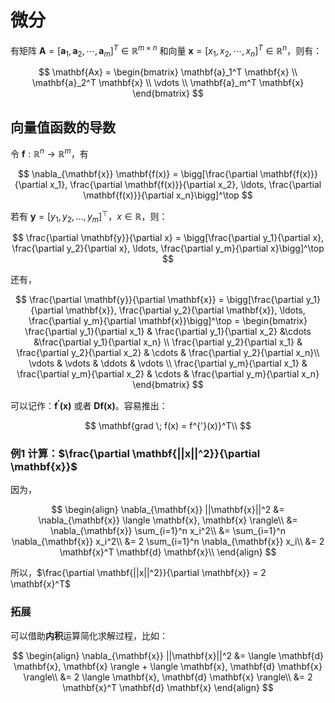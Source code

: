 # 微分

有矩阵 $\mathbf{A} = [\mathbf{a}_1, \mathbf{a}_2, \cdots, \mathbf{a}_m]^T \in \mathbb{R}^{m \times n}$ 和向量 $\mathbf{x} = [x_1, x_2, \cdots, x_n]^T \in \mathbb{R}^{n}$，则有：

$$
\mathbf{Ax} = \begin{bmatrix}
   \mathbf{a}_1^T \mathbf{x} \\
   \mathbf{a}_2^T \mathbf{x} \\
   \vdots \\
   \mathbf{a}_m^T \mathbf{x}
\end{bmatrix}
$$

## 向量值函数的导数

令 $\mathbf{f}: \mathbb{R}^n \rightarrow \mathbb{R}^m$，有

$$
\nabla_{\mathbf{x}} \mathbf{f(x)} = \bigg[\frac{\partial \mathbf{f(x)}}{\partial x_1}, \frac{\partial \mathbf{f(x)}}{\partial x_2}, \ldots, \frac{\partial \mathbf{f(x)}}{\partial x_n}\bigg]^\top
$$

若有 $\mathbf{y} = [y_1, y_2, \ldots, y_m]^\top$，$x \in \mathbb{R}$，则：

$$
\frac{\partial \mathbf{y}}{\partial x} = \bigg[\frac{\partial y_1}{\partial x}, \frac{\partial y_2}{\partial x}, \ldots, \frac{\partial y_m}{\partial x}\bigg]^\top
$$

还有，

$$
\frac{\partial \mathbf{y}}{\partial \mathbf{x}} = \bigg[\frac{\partial y_1}{\partial \mathbf{x}}, \frac{\partial y_2}{\partial \mathbf{x}}, \ldots, \frac{\partial y_m}{\partial \mathbf{x}}\bigg]^\top = \begin{bmatrix} \frac{\partial y_1}{\partial x_1} & \frac{\partial y_1}{\partial x_2} &\cdots &\frac{\partial y_1}{\partial x_n} \\
\frac{\partial y_2}{\partial x_1} & \frac{\partial y_2}{\partial x_2} & \cdots & \frac{\partial y_2}{\partial x_n}\\
\vdots & \vdots & \ddots & \vdots \\
\frac{\partial y_m}{\partial x_1} & \frac{\partial y_m}{\partial x_2} & \cdots & \frac{\partial y_m}{\partial x_n}
\end{bmatrix}
$$

可以记作：$\mathbf{f^{'}(x)}$ 或者 $\mathbf{D} \mathbf{f(x)}$。容易推出：

$$
\mathbf{grad \; f(x) = f^{'}(x)}^T\\
$$

### 例1 计算：$\frac{\partial \mathbf{||x||^2}}{\partial \mathbf{x}}$

因为，

$$
\begin{align}
\nabla_{\mathbf{x}} ||\mathbf{x}||^2 &= 
\nabla_{\mathbf{x}} \langle \mathbf{x}, \mathbf{x} \rangle\\
&=
\nabla_{\mathbf{x}} \sum_{i=1}^n x_i^2\\
&=
\sum_{i=1}^n \nabla_{\mathbf{x}} x_i^2\\
&=
2 \sum_{i=1}^n \nabla_{\mathbf{x}} x_i\\
&=
2 \mathbf{x}^T \mathbf{d} \mathbf{x}\\
\end{align}
$$

所以，$\frac{\partial \mathbf{||x||^2}}{\partial \mathbf{x}} = 2 \mathbf{x}^T$

### 拓展

可以借助**内积**运算简化求解过程，比如：

$$
\begin{align}
\nabla_{\mathbf{x}} ||\mathbf{x}||^2 &=
\langle \mathbf{d} \mathbf{x}, \mathbf{x} \rangle + \langle \mathbf{x}, \mathbf{d} \mathbf{x} \rangle\\
&= 2 \langle \mathbf{x}, \mathbf{d} \mathbf{x} \rangle\\
&= 2 \mathbf{x}^T \mathbf{d} \mathbf{x}
\end{align}
$$
